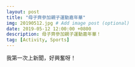 ```yaml
---
layout: post
title: "母子齊參加親子運動嘉年華"
img: 20190512.jpg # Add image post (optional)
date: 2019-05-12 12:00:00 +0800
description: 母子齊參加親子運動嘉年華！
tag: [Activity, Sports]
---
```

我第一次上新聞，好興奮呀！